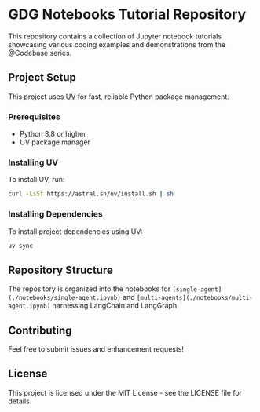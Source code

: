 # GDG Notebooks Tutorial Repository

This repository contains a collection of Jupyter notebook tutorials showcasing various coding examples and demonstrations from the @Codebase series.

## Project Setup

This project uses [UV](https://github.com/astral-sh/uv) for fast, reliable Python package management.

### Prerequisites

- Python 3.8 or higher
- UV package manager

### Installing UV

To install UV, run:

```bash
curl -LsSf https://astral.sh/uv/install.sh | sh
```

### Installing Dependencies

To install project dependencies using UV:

```bash
uv sync
```

## Repository Structure

The repository is organized into the notebooks for `[single-agent](./notebooks/single-agent.ipynb)` and `[multi-agents](./notebooks/multi-agent.ipynb)` harnessing LangChain and LangGraph

## Contributing

Feel free to submit issues and enhancement requests!

## License

This project is licensed under the MIT License - see the LICENSE file for details.
